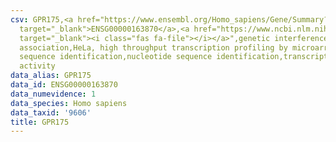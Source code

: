 ```yaml
---
csv: GPR175,<a href="https://www.ensembl.org/Homo_sapiens/Gene/Summary?db=core;g=ENSG00000163870"
  target="_blank">ENSG00000163870</a>,<a href="https://www.ncbi.nlm.nih.gov/pubmed/17216044"
  target="_blank"><i class="fas fa-file"></i></a>",genetic interference,functional
  association,HeLa, high throughput transcription profiling by microarray,nucleotide
  sequence identification,nucleotide sequence identification,transcriptional regulation,up-regulates
  activity
data_alias: GPR175
data_id: ENSG00000163870
data_numevidence: 1
data_species: Homo sapiens
data_taxid: '9606'
title: GPR175
---
```

